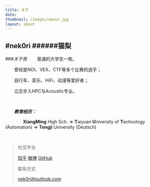 ```yaml
---
title: 关于
date:
thumbnail: /images/about.jpg
layout: about
---
```

#nek0ri
######猫梨
--
###*关于我*
&emsp;&emsp;普通的大学生一枚。

&emsp;&emsp;曾经是NOI、VEX、CTF等多个比赛的选手；

&emsp;&emsp;自行车、音乐、HiFi、动漫等爱好者；

&emsp;&emsp;立志步入HPC与Acoustic专业。

<br/>

&emsp;&emsp;***教育经历：***

&emsp;&emsp;&emsp;&emsp;**XiangMing** High Sch. => **T**aiyuan **U**niversity of **T**echnology (Automation) => **Tongji** University (Deutsch)
  
<br/>

>社交平台
>
>[知乎](https://www.zhihu.com/people/mattlee) [微博](https://weibo.com/6605314462/profile?topnav=1&wvr=6) [GitHub](https://github.com/nek0ri)
>
>联系方式
>
>[nek0ri@outlook.com](nek0ri@outlook.com)
